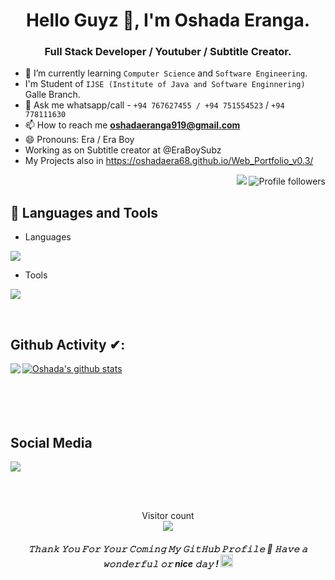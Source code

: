 <h1 align="center">Hello Guyz 👋, I'm Oshada Eranga.</h1>
<h3 align="center">Full Stack Developer / Youtuber / Subtitle Creator.</h3>

- 🌱 I’m currently learning `Computer Science` and `Software Engineering`.
- I'm Student of `IJSE (Institute of Java and Software Enginnering)` Galle Branch.
- 💬 Ask me whatsapp/call - `+94 767627455 / +94 751554523` / `+94 778111630`
- 📫 How to reach me **oshadaeranga919@gmail.com** 
- 😄 Pronouns: Era / Era Boy
- Working as on Subtitle creator at @EraBoySubz 
- My Projects also in https://oshadaera68.github.io/Web_Portfolio_v0.3/

<p align="Right">
<img src="https://img.shields.io/static/v1?label=Sponsor&message=%E2%9D%A4&logo=GitHub&link=%3Curl%3E&color=f88379">
<img alt="Profile followers" src="https://img.shields.io/github/followers/oshadaera68">
</p>

## 🔗  Languages and Tools
- Languages
<p align="left">
  <a href="https://skillicons.dev">
    <img src="https://skillicons.dev/icons?i=bootstrap,express,html,js,css,tailwind,ts,hibernate,java,jquery,mongodb,mysql,nodejs,react,angular,nextjs,flutter,py,spring,maven,materialui,flask,firebase" />
  </a>
</p>

- Tools
<p align="left">
  <a href="https://skillicons.dev">
    <img src="https://skillicons.dev/icons?i=git,powershell,figma,linux,idea,ps,vscode,androidstudio,bash,eclipse,postman" />
  </a>
</p>
<br/>

## Github Activity ✔:

<a href="https://github.com/oshadaera68">
  <img align="left" src="https://github-readme-stats.vercel.app/api/top-langs/?username=oshadaera68&theme=tokyonight" />
  </a>

<a href="https://github.com/oshadaera68">
 <img align="center" src="https://github-readme-stats.vercel.app/api?username=oshadaera68&show_icons=true&theme=tokyonight&line_height=27" alt="Oshada's github stats"/>
</a>

<br/>
<br/>
<br/>
<br/>
<br/>

## Social Media
<p align="left">
  <a href="https://skillicons.dev">
    <img src="https://skillicons.dev/icons?i=github,linkedin,instagram,twitter,stackoverflow" />
  </a>
</p>
</p>

<br/>
<br/>

<p align="center"> 
  Visitor count<br>
  <img src="https://profile-counter.glitch.me/oshadaera68/count.svg" />
</p>

<h5 align="center">
𝚃𝚑𝚊𝚗𝚔 𝚈𝚘𝚞 𝙵𝚘𝚛 𝚈𝚘𝚞𝚛 𝙲𝚘𝚖𝚒𝚗𝚐 𝙼𝚢 𝙶𝚒𝚝𝙷𝚞𝚋 𝙿𝚛𝚘𝚏𝚒𝚕𝚎 🤝
𝙷𝚊𝚟𝚎 𝚊 𝚠𝚘𝚗𝚍𝚎𝚛𝚏𝚞𝚕 𝚘𝚛 nice 𝚍𝚊𝚢 ! 
<img src="https://github.com/oshadaera68/red-alpha/blob/main/Hi.gif" width="20px">
</h5>
